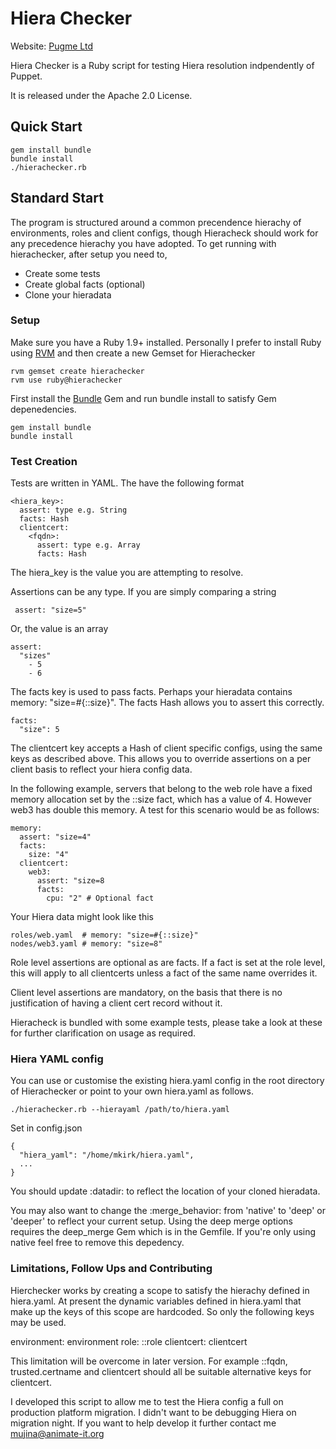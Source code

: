 # Hiera Checker

Website: [Pugme Ltd](pugme.co.uk)

Hiera Checker is a Ruby script for testing Hiera resolution indpendently of Puppet. 

It is released under the Apache 2.0 License. 

## Quick Start

    gem install bundle
    bundle install
    ./hierachecker.rb

## Standard Start

The program is structured around a common precendence hierachy of environments, roles and client configs, though Hieracheck should work for any precedence hierachy you have adopted. 
To get running with hierachecker, after setup you need to,

* Create some tests
* Create global facts (optional)
* Clone your hieradata 

### Setup

Make sure you have a Ruby 1.9+ installed. Personally I prefer to install Ruby using [RVM](rvm.io) and then create a new Gemset for Hierachecker

    rvm gemset create hierachecker
    rvm use ruby@hierachecker 
  
First install the [Bundle](bundler.io) Gem and run bundle install to satisfy Gem depenedencies.

    gem install bundle
    bundle install

### Test Creation

Tests are written in YAML. The have the following format 

    <hiera_key>:
      assert: type e.g. String
      facts: Hash
      clientcert: 
        <fqdn>:
          assert: type e.g. Array
          facts: Hash

The hiera_key is the value you are attempting to resolve. 

Assertions can be any type. If you are simply comparing a string 

     assert: "size=5"
    
Or, the value is an array 

    assert: 
      "sizes"
        - 5
        - 6

The facts key is used to pass facts. Perhaps your hieradata contains memory: "size=#{::size}". The facts Hash allows you to assert this correctly.

    facts: 
      "size": 5


The clientcert key accepts a Hash of client specific configs, using the same keys as described above. This allows you to override assertions on a per client basis to reflect your hiera config data. 

In the following example, servers that belong to the web role have a fixed memory allocation set by the ::size fact, which has a value of 4. However web3 has double this memory. A test for this scenario would be as follows:

    memory:
      assert: "size=4"
      facts:
        size: "4"
      clientcert: 
        web3: 
          assert: "size=8
          facts: 
            cpu: "2" # Optional fact


Your Hiera data might look like this 

    roles/web.yaml  # memory: "size=#{::size}"
    nodes/web3.yaml # memory: "size=8"

Role level assertions are optional as are facts. If a fact is set at the role level, this will apply to all clientcerts unless a fact of the same name overrides it. 

Client level assertions are mandatory, on the basis that there is no justification of having a client cert record without it. 

Hieracheck is bundled with some example tests, please take a look at these for further clarification on usage as required. 

### Hiera YAML config 

You can use or customise the existing hiera.yaml config in the root directory of Hierachecker or point to your own hiera.yaml as follows. 

    ./hierachecker.rb --hierayaml /path/to/hiera.yaml
    
Set in config.json 

    { 
      "hiera_yaml": "/home/mkirk/hiera.yaml",
      ...
    }
 
You should update :datadir: to reflect the location of your cloned hieradata. 

You may also want to change the :merge_behavior: from 'native' to 'deep' or 'deeper' to reflect your current setup. Using the deep merge options requires the deep_merge Gem which is in the Gemfile. If you're only using native feel free to remove this depedency.

### Limitations, Follow Ups and Contributing

Hierchecker works by creating a scope to satisfy the hierachy defined in hiera.yaml. At present the dynamic variables defined in hiera.yaml that make up the keys of this scope are hardcoded. So only the following keys may be used. 

  environment: environment
  role: ::role
  clientcert: clientcert

This limitation will be overcome in later version. For example ::fqdn, trusted.certname and clientcert should all be suitable alternative keys for clientcert. 

I developed this script to allow me to test the Hiera config a full on production platform migration. I didn't want to be debugging Hiera on migration night. If you want to help develop it further contact me mujina@animate-it.org 

